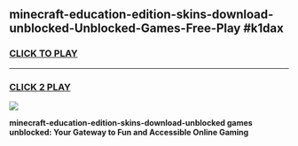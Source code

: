 
## minecraft-education-edition-skins-download-unblocked-Unblocked-Games-Free-Play #k1dax
<h3>
<a href="https://us.freeplayer.one?title=minecraft-education-edition-skins-download-unblocked&ref=9M">CLICK TO PLAY</a></h3>
<hr>

<h3>
<a href="https://us.freeplayer.one?title=minecraft-education-edition-skins-download-unblocked&ref=9M">CLICK 2 PLAY</a>
  
</h3>

<a href="https://us.freeplayer.one?title=minecraft-education-edition-skins-download-unblocked&ref=9M"><img src="https://clearcache.store/games.png"></a>


**minecraft-education-edition-skins-download-unblocked games unblocked: Your Gateway to Fun and Accessible Online Gaming**
